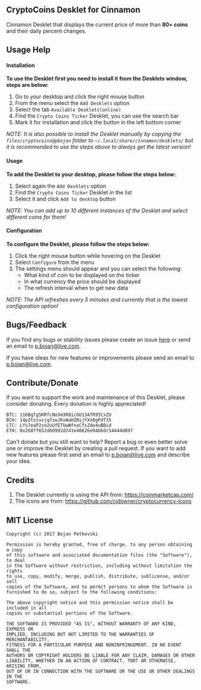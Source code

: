 ## CryptoCoins Desklet for Cinnamon

Cinnamon Desklet that displays the current price of more than **80+ coins** and their daily percent changes.

## Usage Help

#### Installation

**To use the Desklet first you need to install it from the Desklets window, steps are below:**

1. Go to your desktop and click the right mouse button
2. From the menu select the `Add Desklets` option
3. Select the tab `Available Desklets(online)`
4. Find the `Crypto Coins Ticker` Desklet, you can use the search bar
5. Mark it for installation and click the button in the left bottom corner

*NOTE: It is also possible to install the Desklet manually by copying the `files/cryptocoins@pbojan` folder to `~/.local/share/cinnamon/desklets/` but it is recommended to use the steps above to always get the latest version!*

#### Usage

**To add the Desklet to your desktop, please follow the steps below:**

1. Select again the `Add Desklets` option
2. Find the `Crypto Coins Ticker` Desklet in the list
3. Select it and click `Add to desktop` button

*NOTE: You can add up to 10 different instances of the Desklet and select different coins for them!*

#### Configuration

**To configure the Desklet, please follow the steps below:**

1. Click the right mouse button while hovering on the Desklet
2. Select `Configure` from the menu
3. The settings menu should appear and you can select the following:
    - What kind of coin to be displayed on the ticker
    - In what currency the price should be displayed
    - The refresh interval when to get new data

*NOTE: The API refreshes every 5 minutes and currently that is the lowest configuration option!*

## Bugs/Feedback

If you find any bugs or stability issues please create an issue [here](https://github.com/pbojan/cryptocoins/issues) or send an email to [p.bojan@live.com](mailto:p.bojan@live.com).

If you have ideas for new features or improvements please send an email to [p.bojan@live.com](mailto:p.bojan@live.com).

## Contribute/Donate

If you want to support the work and maintenance of this Desklet, please consider donating. Every donation is highly appreciated!

```
BTC: 116BgTg5KRfcNoVm3R8icGU13AfR95CxZU
BCH: 14pZtzzvvjq7zwJKvWaHZNijYXn8gPdT35
LTC: LYs7eaP2so2uUfETUwWfnxCfsZde4uBBid
ETH: 0x268ff652d60992d241e40626e94b6dc54444d897
```

Can't donate but you still want to help? Report a bug or even better solve one or improve the Desklet by creating a pull request.
If you want to add new features please first send an email to [p.bojan@live.com](mailto:p.bojan@live.com) and describe your idea.

## Credits

1. The Desklet currently is using the API from: https://coinmarketcap.com/
2. The icons are from: https://github.com/cjdowner/cryptocurrency-icons

## MIT License

```
Copyright (c) 2017 Bojan Petkovski

Permission is hereby granted, free of charge, to any person obtaining a copy
of this software and associated documentation files (the "Software"), to deal
in the Software without restriction, including without limitation the rights
to use, copy, modify, merge, publish, distribute, sublicense, and/or sell
copies of the Software, and to permit persons to whom the Software is
furnished to do so, subject to the following conditions:

The above copyright notice and this permission notice shall be included in all
copies or substantial portions of the Software.

THE SOFTWARE IS PROVIDED "AS IS", WITHOUT WARRANTY OF ANY KIND, EXPRESS OR
IMPLIED, INCLUDING BUT NOT LIMITED TO THE WARRANTIES OF MERCHANTABILITY,
FITNESS FOR A PARTICULAR PURPOSE AND NONINFRINGEMENT. IN NO EVENT SHALL THE
AUTHORS OR COPYRIGHT HOLDERS BE LIABLE FOR ANY CLAIM, DAMAGES OR OTHER
LIABILITY, WHETHER IN AN ACTION OF CONTRACT, TORT OR OTHERWISE, ARISING FROM,
OUT OF OR IN CONNECTION WITH THE SOFTWARE OR THE USE OR OTHER DEALINGS IN THE
SOFTWARE.
```

